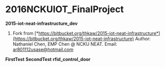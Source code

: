 # 2016NCKUIOT_FinalProject

**2015-iot-neat-infrastructure_dev**
1.	Fork from [*https://bitbucket.org/thkaw/2015-iot-neat-infrastructure*](https://bitbucket.org/thkaw/2015-iot-neat-infrastructure)
	Author: Nathaniel Chen, EMP Chen @ NCKU NEAT.
	Email: ar801112usase@hotmail.com

**FirstTest**
**SecondTest**
**rfid_control_door**
